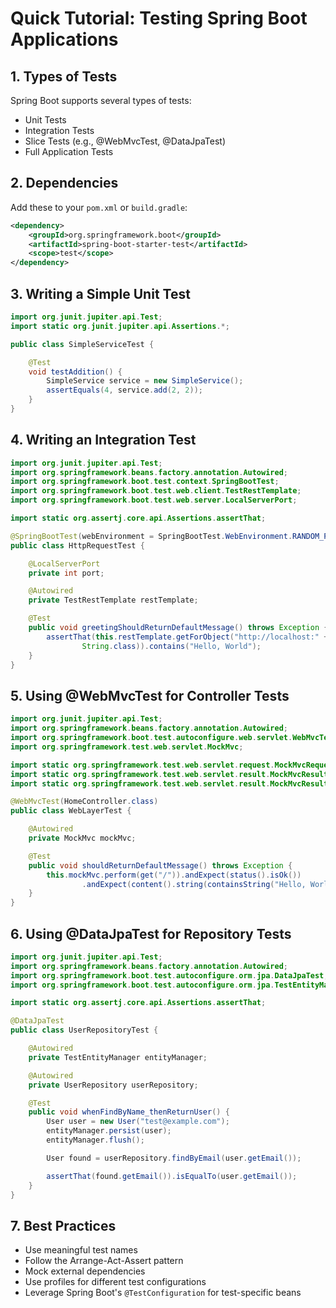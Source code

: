 # Quick Tutorial: Testing Spring Boot Applications

## 1. Types of Tests

Spring Boot supports several types of tests:

- Unit Tests
- Integration Tests
- Slice Tests (e.g., @WebMvcTest, @DataJpaTest)
- Full Application Tests

## 2. Dependencies

Add these to your `pom.xml` or `build.gradle`:

```xml
<dependency>
    <groupId>org.springframework.boot</groupId>
    <artifactId>spring-boot-starter-test</artifactId>
    <scope>test</scope>
</dependency>
```

## 3. Writing a Simple Unit Test

```java
import org.junit.jupiter.api.Test;
import static org.junit.jupiter.api.Assertions.*;

public class SimpleServiceTest {

    @Test
    void testAddition() {
        SimpleService service = new SimpleService();
        assertEquals(4, service.add(2, 2));
    }
}
```

## 4. Writing an Integration Test

```java
import org.junit.jupiter.api.Test;
import org.springframework.beans.factory.annotation.Autowired;
import org.springframework.boot.test.context.SpringBootTest;
import org.springframework.boot.test.web.client.TestRestTemplate;
import org.springframework.boot.test.web.server.LocalServerPort;

import static org.assertj.core.api.Assertions.assertThat;

@SpringBootTest(webEnvironment = SpringBootTest.WebEnvironment.RANDOM_PORT)
public class HttpRequestTest {

    @LocalServerPort
    private int port;

    @Autowired
    private TestRestTemplate restTemplate;

    @Test
    public void greetingShouldReturnDefaultMessage() throws Exception {
        assertThat(this.restTemplate.getForObject("http://localhost:" + port + "/",
                String.class)).contains("Hello, World");
    }
}
```

## 5. Using @WebMvcTest for Controller Tests

```java
import org.junit.jupiter.api.Test;
import org.springframework.beans.factory.annotation.Autowired;
import org.springframework.boot.test.autoconfigure.web.servlet.WebMvcTest;
import org.springframework.test.web.servlet.MockMvc;

import static org.springframework.test.web.servlet.request.MockMvcRequestBuilders.get;
import static org.springframework.test.web.servlet.result.MockMvcResultMatchers.content;
import static org.springframework.test.web.servlet.result.MockMvcResultMatchers.status;

@WebMvcTest(HomeController.class)
public class WebLayerTest {

    @Autowired
    private MockMvc mockMvc;

    @Test
    public void shouldReturnDefaultMessage() throws Exception {
        this.mockMvc.perform(get("/")).andExpect(status().isOk())
                .andExpect(content().string(containsString("Hello, World")));
    }
}
```

## 6. Using @DataJpaTest for Repository Tests

```java
import org.junit.jupiter.api.Test;
import org.springframework.beans.factory.annotation.Autowired;
import org.springframework.boot.test.autoconfigure.orm.jpa.DataJpaTest;
import org.springframework.boot.test.autoconfigure.orm.jpa.TestEntityManager;

import static org.assertj.core.api.Assertions.assertThat;

@DataJpaTest
public class UserRepositoryTest {

    @Autowired
    private TestEntityManager entityManager;

    @Autowired
    private UserRepository userRepository;

    @Test
    public void whenFindByName_thenReturnUser() {
        User user = new User("test@example.com");
        entityManager.persist(user);
        entityManager.flush();

        User found = userRepository.findByEmail(user.getEmail());

        assertThat(found.getEmail()).isEqualTo(user.getEmail());
    }
}
```

## 7. Best Practices

- Use meaningful test names
- Follow the Arrange-Act-Assert pattern
- Mock external dependencies
- Use profiles for different test configurations
- Leverage Spring Boot's `@TestConfiguration` for test-specific beans
